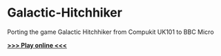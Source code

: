 # Galactic-Hitchhiker
Porting the game Galactic Hitchhiker from Compukit UK101 to BBC Micro 

[**>>> Play online <<<**](http://bbcmicro.co.uk//jsbeeb/play.php?autoboot&disc=http://bbcmicro.co.uk//gameimg/discs/1411/gh.ssd&noseek)
